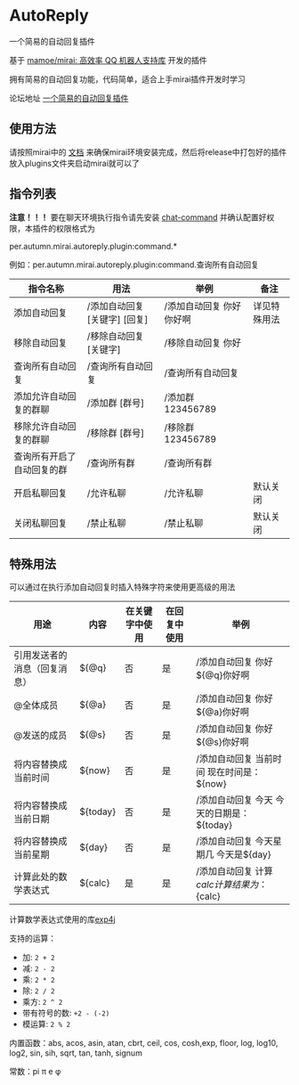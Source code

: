 # AutoReply

一个简易的自动回复插件

基于 [mamoe/mirai: 高效率 QQ 机器人支持库](https://github.com/mamoe/mirai) 开发的插件

拥有简易的自动回复功能，代码简单，适合上手mirai插件开发时学习

论坛地址 [一个简易的自动回复插件](https://mirai.mamoe.net/topic/1193/一个简易的自动回复插件)

## 使用方法

请按照mirai中的 [文档](https://github.com/mamoe/mirai/blob/dev/docs/UserManual.md) 来确保mirai环境安装完成，然后将release中打包好的插件放入plugins文件夹启动mirai就可以了

## 指令列表

**注意！！！** 要在聊天环境执行指令请先安装 [chat-command](https://github.com/project-mirai/chat-command) 并确认配置好权限，本插件的权限格式为

per.autumn.mirai.autoreply.plugin:command.*

例如：per.autumn.mirai.autoreply.plugin:command.查询所有自动回复

| 指令名称          | 用法                 | 举例             | 备注     |
|---------------|--------------------|----------------|--------|
| 添加自动回复        | /添加自动回复 [关键字] [回复] | /添加自动回复 你好 你好啊 | 详见特殊用法 |
| 移除自动回复        | /移除自动回复 [关键字]      | /移除自动回复 你好     |        |
| 查询所有自动回复      | /查询所有自动回复          | /查询所有自动回复      |        |
| 添加允许自动回复的群聊   | /添加群 [群号]          | /添加群 123456789 |        |
| 移除允许自动回复的群聊   | /移除群 [群号]          | /移除群 123456789 |        |
| 查询所有开启了自动回复的群 | /查询所有群             | /查询所有群         |        |
| 开启私聊回复        | /允许私聊              | /允许私聊          | 默认关闭   |
| 关闭私聊回复        | /禁止私聊              | /禁止私聊          | 默认关闭   |

## 特殊用法

可以通过在执行添加自动回复时插入特殊字符来使用更高级的用法

| 用途             | 内容       | 在关键字中使用 | 在回复中使用 | 举例                              |
|----------------|----------|---------|--------|---------------------------------|
| 引用发送者的消息（回复消息） | ${@q}    | 否       | 是      | /添加自动回复 你好 ${@q}你好啊             |
| @全体成员          | ${@a}    | 否       | 是      | /添加自动回复 你好 ${@a}你好啊             |
| @发送的成员         | ${@s}    | 否       | 是      | /添加自动回复 你好 ${@s}你好啊             |
| 将内容替换成当前时间     | ${now}   | 否       | 是      | /添加自动回复 当前时间 现在时间是：${now}       |
| 将内容替换成当前日期     | ${today} | 否       | 是      | /添加自动回复 今天 今天的日期是：${today}      |
| 将内容替换成当前星期     | ${day}   | 否       | 是      | /添加自动回复 今天星期几 今天是${day}         |
| 计算此处的数学表达式     | ${calc}  | 是       | 是      | /添加自动回复 计算${calc} 计算结果为：${calc} |

计算数学表达式使用的库[exp4j](https://www.objecthunter.net/exp4j)

支持的运算：

- 加: `2 + 2`
- 减: `2 - 2`
- 乘: `2 * 2`
- 除: `2 / 2`
- 乘方: `2 ^ 2`
- 带有符号的数: `+2 - (-2)`
- 模运算: `2 % 2`

内置函数：abs, acos, asin, atan, cbrt, ceil, cos, cosh,exp, floor, log, log10, log2, sin, sih, sqrt, tan, tanh, signum

常数：pi π e φ
